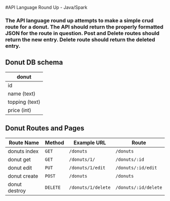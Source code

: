 #API Language Round Up - Java/Spark
### The API language round up attempts to make a simple crud route for a donut.  The API should return the properly formatted JSON for the route in question.  Post and Delete routes should return the new entry.  Delete route should return the deleted entry.

## Donut DB schema

|donut
|----------------
|id
|name (text)
|topping (text)
|price (int)

## Donut Routes and Pages

| Route Name      | Method   | Example URL        | Route                |
|-----------------|----------|--------------------|----------------------|
| donuts index    | `GET`    | `/donuts`          | `/donuts`            |
| donut get       | `GET`    | `/donuts/1/`       | `/donuts/:id`        |
| donut edit      | `PUT`    | `/donuts/1/edit`   | `/donuts/:id/edit`   |
| donut create    | `POST`   | `/donuts`          | `/donuts`            |
| donut destroy   | `DELETE` | `/donuts/1/delete` | `/donuts/:id/delete` |
